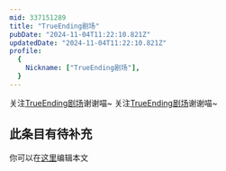 ```yaml
---
mid: 337151289
title: "TrueEnding剧场"
pubDate: "2024-11-04T11:22:10.821Z"
updatedDate: "2024-11-04T11:22:10.821Z"
profile:
  {
    Nickname: ["TrueEnding剧场"],
  }
---
```


关注[TrueEnding剧场](https://space.bilibili.com/337151289)谢谢喵~ 关注[TrueEnding剧场](https://space.bilibili.com/337151289)谢谢喵~

## 此条目有待补充
你可以在[这里](https://github.com/Yuhanawa/VTuber.ICU-Content/edit/master/v/TrueEnding剧场/index.md)编辑本文
